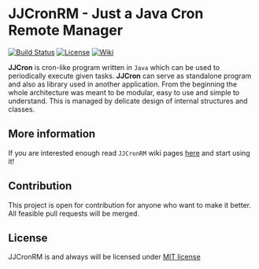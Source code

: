 # JJCronRM - Just a Java Cron Remote Manager

[![Build Status](https://travis-ci.org/JJCron/JJCronRM.svg?branch=master)](https://travis-ci.org/JJCron/JJCronRM)
[![License](http://img.shields.io/:license-mit-blue.svg)](http://badges.mit-license.org)
[![Wiki](https://img.shields.io/badge/docs-wiki-orange.svg)](https://github.com/JJCron/JJCronRM/wiki)

**JJCron** is cron-like program written in `Java` which can be used to periodically execute given tasks. **JJCron** can serve as standalone program and also as library used in another application. From the beginning the whole architecture was meant to be modular, easy to use and simple to understand. This is managed by delicate design of internal structures and classes.

## More information
If you are interested enough read `JJCronRM` wiki pages [here](https://github.com/JJCron/JJCronRM/wiki) and start using it!

## Contribution

This project is open for contribution for anyone who want to make it better. All feasible pull requests will be merged.

## License
JJCronRM is and always will be licensed under [MIT license](LICENSE)
